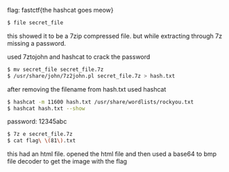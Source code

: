 flag: fastctf{the hashcat goes meow}

```bash
$ file secret_file
```

this showed it to be a 7zip compressed file. but while extracting through 7z missing a password.

used 7ztojohn and hashcat to crack the password

```bash
$ mv secret_file secret_file.7z
$ /usr/share/john/7z2john.pl secret_file.7z > hash.txt
```

after removing the filename from hash.txt used hashcat
```bash
$ hashcat -m 11600 hash.txt /usr/share/wordlists/rockyou.txt
$ hashcat hash.txt --show
```

password: 12345abc

```bash
$ 7z e secret_file.7z
$ cat flag\ \(81\).txt
```

this had an html file. opened the html file and then used a base64 to bmp file decoder to get the image with the flag